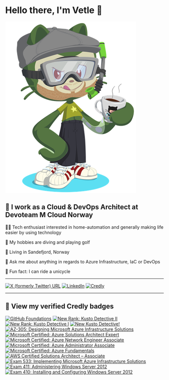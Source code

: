 # Hello there, I'm Vetle 🖖

![Vetle Octocat!](/assets/images/octocat.png "Vetle Octocat")

## 👔 I work as a Cloud & DevOps Architect at Devoteam M Cloud Norway

🧑‍💻 Tech enthusiast interested in home-automation and generally making life easier by using technology

🤿 My hobbies are diving and playing golf

🏡 Living in Sandefjord, Norway

🙋 Ask me about anything in regards to Azure Infrastructure, IaC or DevOps

🏅 Fun fact: I can ride a unicycle

--------------------

[![X (formerly Twitter) URL](https://img.shields.io/badge/vetleskorpen-grey?style=for-the-badge&logo=x)](https://twitter.com/vetleskorpen) [![LinkedIn](https://img.shields.io/badge/vetle&nbsp;skorpen-grey?style=for-the-badge&logo=linkedin)](https://no.linkedin.com/in/vetleskorpen) [![Credly](https://img.shields.io/badge/vetle&nbsp;skorpen-grey?style=for-the-badge&logo=credly)](https://www.credly.com/users/vetle-skorpen)

--------------------

## 📘 View my verified Credly badges
<!--START_SECTION:badges-->
[![GitHub Foundations](https://images.credly.com/size/110x110/images/024d0122-724d-4c5a-bd83-cfe3c4b7a073/image.png)](http://www.credly.com/badges/e6983661-c00b-4c79-8861-002a86bfdcac "GitHub Foundations")
[![New Rank: Kusto Detective II](https://images.credly.com/size/110x110/images/8fc10fee-7b05-4b86-8504-01abf614bcac/image.png)](http://www.credly.com/badges/122e2786-8b57-433f-912d-582d2855ef26 "New Rank: Kusto Detective II")
[![New Rank: Kusto Detective I](https://images.credly.com/size/110x110/images/304d7409-3dd5-40b6-ab20-88d3ec012eb1/image.png)](http://www.credly.com/badges/a6595896-0943-4a52-aeeb-137680432545 "New Rank: Kusto Detective I")
[![New Kusto Detective!](https://images.credly.com/size/110x110/images/1e07abc3-dc08-4320-af38-43824afc659d/image.png)](http://www.credly.com/badges/88f1a2e5-9fea-45f4-a725-46b09fd3a260 "New Kusto Detective!")
[![AZ-305: Designing Microsoft Azure Infrastructure Solutions](https://images.credly.com/size/110x110/images/9d7dc4c0-5681-41fc-b96b-26e9157786d7/image.png)](http://www.credly.com/badges/8dd8fa35-2d54-4a33-af70-abb412709c7d "AZ-305: Designing Microsoft Azure Infrastructure Solutions")
[![Microsoft Certified: Azure Solutions Architect Expert](https://images.credly.com/size/110x110/images/987adb7e-49be-4e24-b67e-55986bd3fe66/azure-solutions-architect-expert-600x600.png)](http://www.credly.com/badges/2ec9c46c-57e7-464d-882c-0a528654bfd7 "Microsoft Certified: Azure Solutions Architect Expert")
[![Microsoft Certified: Azure Network Engineer Associate](https://images.credly.com/size/110x110/images/c3a2e51d-7984-48cc-a4cb-88d4e8487037/azure-network-engineer-associate-600x600.png)](http://www.credly.com/badges/4c32cf85-b884-4276-81c3-317ce9681d6f "Microsoft Certified: Azure Network Engineer Associate")
[![Microsoft Certified: Azure Administrator Associate](https://images.credly.com/size/110x110/images/336eebfc-0ac3-4553-9a67-b402f491f185/azure-administrator-associate-600x600.png)](http://www.credly.com/badges/095f05ea-9a66-45ea-a756-ec464e95652f "Microsoft Certified: Azure Administrator Associate")
[![Microsoft Certified: Azure Fundamentals](https://images.credly.com/size/110x110/images/be8fcaeb-c769-4858-b567-ffaaa73ce8cf/image.png)](http://www.credly.com/badges/0666d05d-894b-47a2-8a3a-f8eab41c1b86 "Microsoft Certified: Azure Fundamentals")
[![AWS Certified Solutions Architect – Associate](https://images.credly.com/size/110x110/images/0e284c3f-5164-4b21-8660-0d84737941bc/image.png)](http://www.credly.com/badges/64d9fa5e-f972-4415-9556-f47877f61b4b "AWS Certified Solutions Architect – Associate")
[![Exam 533: Implementing Microsoft Azure Infrastructure Solutions](https://images.credly.com/size/110x110/images/903f1857-34da-40a0-9316-d1e2b48cd34d/Microsoft_Exam533.png)](http://www.credly.com/badges/9bc80b64-cedc-455e-9405-547e338ad926 "Exam 533: Implementing Microsoft Azure Infrastructure Solutions")
[![Exam 411: Administering Windows Server 2012](https://images.credly.com/size/110x110/images/47f54743-e103-4e3c-97c0-abcf48bdc68e/Administering_Windows_Server_2012-01.png)](http://www.credly.com/badges/d996f48b-6f4c-4f13-9164-be83fe49552f "Exam 411: Administering Windows Server 2012")
[![Exam 410: Installing and Configuring Windows Server 2012](https://images.credly.com/size/110x110/images/f1c8b841-d2af-46d0-a7af-f40f7b443c79/Installing_and_Configuring_Windows_Server_2012-01.png)](http://www.credly.com/badges/19974180-e820-4316-8f05-62d559d4db2e "Exam 410: Installing and Configuring Windows Server 2012")
<!--END_SECTION:badges-->